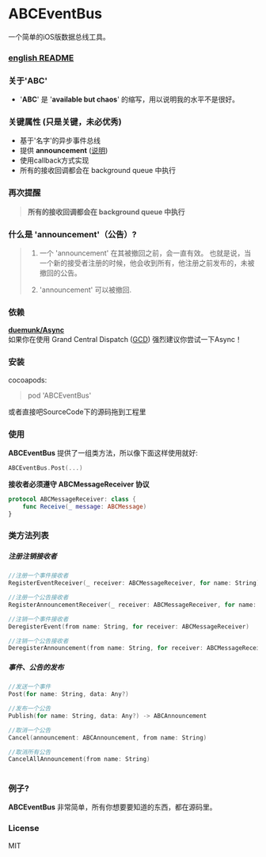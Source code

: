 # ABCEventBus
一个简单的iOS版数据总线工具。  

### [english README](https://github.com/AKACoder/ABCEventBus/blob/master/README.md)

### 关于'ABC'
- '**ABC**' 是 '**available but chaos**' 的缩写，用以说明我的水平不是很好。  

### 关键属性 (只是关键，未必优秀)  
- 基于'名字'的异步事件总线  
- 提供 **announcement** ([说明](https://github.com/AKACoder/ABCEventBus/new/master#什么是-announcement公告))  
- 使用callback方式实现  
- 所有的接收回调都会在 background queue 中执行  

### 再次提醒
>**所有的接收回调都会在 background queue 中执行**

### 什么是 'announcement'（公告）?
>1. 一个 'announcement' 在其被撤回之前，会一直有效。
>也就是说，当一个新的接受者注册的时候，他会收到所有，他注册之前发布的，未被撤回的公告。
>  
>2. 'announcement' 可以被撤回.

### 依赖  
**[duemunk/Async](https://github.com/duemunk/Async)**  
如果你在使用
Grand Central Dispatch 
([GCD](https://developer.apple.com/library/prerelease/ios/documentation/Performance/Reference/GCD_libdispatch_Ref/index.html))
强烈建议你尝试一下Async！

### 安装  
cocoapods:    
>pod 'ABCEventBus'
  
或者直接吧SourceCode下的源码拖到工程里 

### 使用  
**ABCEventBus** 提供了一组类方法，所以像下面这样使用就好:
```swift
ABCEventBus.Post(...)
```

**接收者必须遵守 ABCMessageReceiver 协议**  
```swift
protocol ABCMessageReceiver: class {
    func Receive(_ message: ABCMessage)
}
```



### 类方法列表

##### 注册注销接收者  
```swift
//注册一个事件接收者
RegisterEventReceiver(_ receiver: ABCMessageReceiver, for name: String)

//注册一个公告接收者
RegisterAnnouncementReceiver(_ receiver: ABCMessageReceiver, for name: String)

//注销一个事件接收者
DeregisterEvent(from name: String, for receiver: ABCMessageReceiver)

//注销一个公告接收者
DeregisterAnnouncement(from name: String, for receiver: ABCMessageReceiver)

```


##### 事件、公告的发布  
```swift
//发送一个事件
Post(for name: String, data: Any?)

//发布一个公告
Publish(for name: String, data: Any?) -> ABCAnnouncement

//取消一个公告
Cancel(announcement: ABCAnnouncement, from name: String)

//取消所有公告
CancelAllAnnouncement(from name: String)
 
```

### 例子?
**ABCEventBus** 非常简单，所有你想要要知道的东西，都在源码里。

### License
MIT
